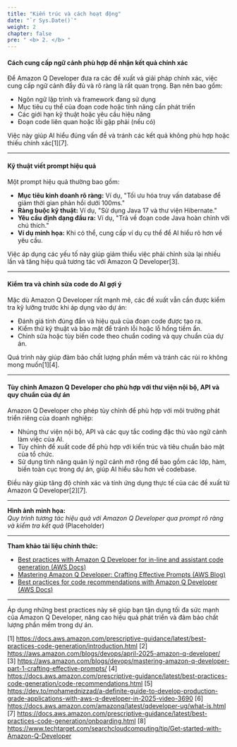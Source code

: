 ```yaml
---
title: "Kiến trúc và cách hoạt động"
date: "`r Sys.Date()`"
weight: 2
chapter: false
pre: " <b> 2. </b> "
---
```


#### Cách cung cấp ngữ cảnh phù hợp để nhận kết quả chính xác

Để Amazon Q Developer đưa ra các đề xuất và giải pháp chính xác, việc cung cấp ngữ cảnh đầy đủ và rõ ràng là rất quan trọng. Bạn nên bao gồm:

- Ngôn ngữ lập trình và framework đang sử dụng
- Mục tiêu cụ thể của đoạn code hoặc tính năng cần phát triển
- Các giới hạn kỹ thuật hoặc yêu cầu hiệu năng
- Đoạn code liên quan hoặc lỗi gặp phải (nếu có)

Việc này giúp AI hiểu đúng vấn đề và tránh các kết quả không phù hợp hoặc thiếu chính xác[1][7].

---

#### Kỹ thuật viết prompt hiệu quả

Một prompt hiệu quả thường bao gồm:

- **Mục tiêu kinh doanh rõ ràng:** Ví dụ, "Tối ưu hóa truy vấn database để giảm thời gian phản hồi dưới 100ms."
- **Ràng buộc kỹ thuật:** Ví dụ, "Sử dụng Java 17 và thư viện Hibernate."
- **Yêu cầu định dạng đầu ra:** Ví dụ, "Trả về đoạn code Java hoàn chỉnh với chú thích."
- **Ví dụ minh họa:** Khi có thể, cung cấp ví dụ cụ thể để AI hiểu rõ hơn về yêu cầu.

Việc áp dụng các yếu tố này giúp giảm thiểu việc phải chỉnh sửa lại nhiều lần và tăng hiệu quả tương tác với Amazon Q Developer[3].

---

#### Kiểm tra và chỉnh sửa code do AI gợi ý

Mặc dù Amazon Q Developer rất mạnh mẽ, các đề xuất vẫn cần được kiểm tra kỹ lưỡng trước khi áp dụng vào dự án:

- Đánh giá tính đúng đắn và hiệu quả của đoạn code được tạo ra.
- Kiểm thử kỹ thuật và bảo mật để tránh lỗi hoặc lỗ hổng tiềm ẩn.
- Chỉnh sửa hoặc tùy biến code theo chuẩn coding và quy chuẩn của dự án.

Quá trình này giúp đảm bảo chất lượng phần mềm và tránh các rủi ro không mong muốn[1][4].

---

#### Tùy chỉnh Amazon Q Developer cho phù hợp với thư viện nội bộ, API và quy chuẩn của dự án

Amazon Q Developer cho phép tùy chỉnh để phù hợp với môi trường phát triển riêng của doanh nghiệp:

- Nhúng thư viện nội bộ, API và các quy tắc coding đặc thù vào ngữ cảnh làm việc của AI.
- Tùy chỉnh đề xuất code để phù hợp với kiến trúc và tiêu chuẩn bảo mật của tổ chức.
- Sử dụng tính năng quản lý ngữ cảnh mở rộng để bao gồm các lớp, hàm, biến toàn cục trong dự án, giúp AI hiểu sâu hơn về codebase.

Điều này giúp tăng độ chính xác và tính ứng dụng thực tế của các đề xuất từ Amazon Q Developer[2][7].

---

**Hình ảnh minh họa:**  
_Quy trình tương tác hiệu quả với Amazon Q Developer qua prompt rõ ràng và kiểm tra kết quả_ (Placeholder)

---

**Tham khảo tài liệu chính thức:**

- [Best practices with Amazon Q Developer for in-line and assistant code generation (AWS Docs)](https://docs.aws.amazon.com/prescriptive-guidance/latest/best-practices-code-generation/introduction.html)
- [Mastering Amazon Q Developer: Crafting Effective Prompts (AWS Blog)](https://aws.amazon.com/blogs/devops/mastering-amazon-q-developer-part-1-crafting-effective-prompts/)
- [Best practices for code recommendations with Amazon Q Developer (AWS Docs)](https://docs.aws.amazon.com/prescriptive-guidance/latest/best-practices-code-generation/code-recommendations.html)

---

Áp dụng những best practices này sẽ giúp bạn tận dụng tối đa sức mạnh của Amazon Q Developer, nâng cao hiệu quả phát triển và đảm bảo chất lượng phần mềm trong dự án.

[1] https://docs.aws.amazon.com/prescriptive-guidance/latest/best-practices-code-generation/introduction.html
[2] https://aws.amazon.com/blogs/devops/april-2025-amazon-q-developer/
[3] https://aws.amazon.com/blogs/devops/mastering-amazon-q-developer-part-1-crafting-effective-prompts/
[4] https://docs.aws.amazon.com/prescriptive-guidance/latest/best-practices-code-generation/code-recommendations.html
[5] https://dev.to/mohamednizzad/a-definite-guide-to-develop-production-grade-applications-with-aws-q-developer-in-2025-video-3690
[6] https://docs.aws.amazon.com/amazonq/latest/qdeveloper-ug/what-is.html
[7] https://docs.aws.amazon.com/prescriptive-guidance/latest/best-practices-code-generation/onboarding.html
[8] https://www.techtarget.com/searchcloudcomputing/tip/Get-started-with-Amazon-Q-Developer
